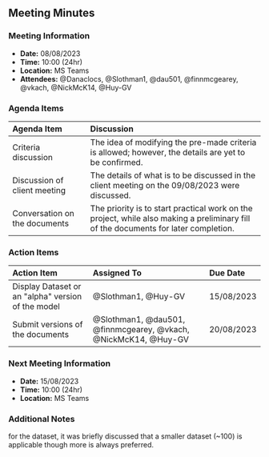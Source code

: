 ## Meeting Minutes
### Meeting Information
* **Date:** 08/08/2023
* **Time:** 10:00 (24hr)
* **Location:** MS Teams
* **Attendees:** @Danaclocs, @Slothman1, @dau501, @finnmcgearey, @vkach, @NickMcK14, @Huy-GV

### Agenda Items
|Agenda Item|Discussion|
|:-|:-|
|Criteria discussion|The idea of modifying the pre-made criteria is allowed; however, the details are yet to be confirmed.|
|Discussion of client meeting|The details of what is to be discussed in the client meeting on the 09/08/2023 were discussed.|
|Conversation on the documents|The priority is to start practical work on the project, while also making a preliminary fill of the documents for later completion.|

### Action Items
|Action Item|Assigned To|Due Date|
|:-|:-|:-|
|Display Dataset or an "alpha" version of the model|@Slothman1, @Huy-GV|15/08/2023|
|Submit versions of the documents|@Slothman1, @dau501, @finnmcgearey, @vkach, @NickMcK14, @Huy-GV|20/08/2023|

### Next Meeting Information
* **Date:** 15/08/2023
* **Time:** 10:00 (24hr)
* **Location:** MS Teams

### Additional Notes
for the dataset, it was briefly discussed that a smaller dataset (~100) is applicable though more is always preferred.
